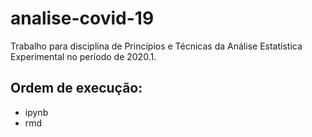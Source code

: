 # analise-covid-19

Trabalho para disciplina de Princípios e Técnicas da Análise Estatística Experimental no período de 2020.1.

## Ordem de execução: 
- ipynb
- rmd
